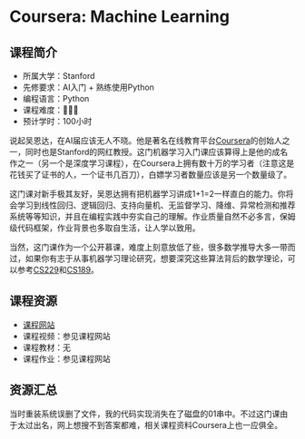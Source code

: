 # Coursera: Machine Learning
## 课程简介
- 所属大学：Stanford
- 先修要求：AI入门 + 熟练使用Python
- 编程语言：Python
- 课程难度：🌟🌟🌟
- 预计学时：100小时

说起吴恩达，在AI届应该无人不晓。他是著名在线教育平台[Coursera](https://www.coursera.org)的创始人之一，同时也是Stanford的网红教授。这门机器学习入门课应该算得上是他的成名作之一（另一个是深度学习课程），在Coursera上拥有数十万的学习者（注意这是花钱买了证书的人，一个证书几百刀），白嫖学习者数量应该是另一个数量级了。

这门课对新手极其友好，吴恩达拥有把机器学习讲成1+1=2一样直白的能力。你将会学习到线性回归、逻辑回归、支持向量机、无监督学习、降维、异常检测和推荐系统等等知识，并且在编程实践中夯实自己的理解。作业质量自然不必多言，保姆级代码框架，作业背景也多取自生活，让人学以致用。

当然，这门课作为一个公开慕课，难度上刻意放低了些，很多数学推导大多一带而过，如果你有志于从事机器学习理论研究，想要深究这些算法背后的数学理论，可以参考[CS229](./CS229.md)和[CS189](./CS189.md)。

## 课程资源
- [课程网站](https://www.coursera.org/learn/machine-learning)
- 课程视频：参见课程网站
- 课程教材：无
- 课程作业：参见课程网站

## 资源汇总
当时重装系统误删了文件，我的代码实现消失在了磁盘的01串中。不过这门课由于太过出名，网上想搜不到答案都难，相关课程资料Coursera上也一应俱全。